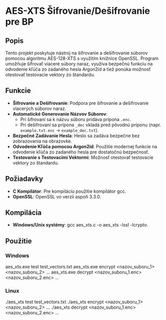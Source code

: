 # AES-XTS Šifrovanie/Dešifrovanie pre BP

## Popis

Tento projekt poskytuje nástroj na šifrovanie a dešifrovanie súborov pomocou algoritmu AES-128-XTS s využitím knižnice OpenSSL. Program umožňuje šifrovať viaceré súbory naraz, využíva bezpečnú funkciu na odvodenie kľúča zo zadaného hesla Argon2id a tiež ponúka možnosť otestovať testovacie vektory zo štandardu.

## Funkcie

- **Šifrovanie a Dešifrovanie**: Podpora pre šifrovanie a dešifrovanie viacerých súborov naraz.
- **Automatické Generovanie Názvov Súborov**:
  - Pri šifrovaní sa k názvu súboru pridáva prípona `.enc`.
  - Pri dešifrovaní sa prípona `_dec` vkladá pred pôvodnú príponu (napr. `example.txt.enc` → `example_dec.txt`).
- **Bezpečné Zadávanie Hesla**: Heslo sa zadáva bezpečne bez zobrazovania na obrazovke.
- **Odvodenie Kľúča pomocou Argon2id**: Použitie modernej funkcie na odvodenie kľúča zo zadaného hesla pre dostatočnú bezpečnosť.
- **Testovanie s Testovacími Vektormi**: Možnosť otestovať testovacie vektory zo štandardu.

## Požiadavky

- **C Kompilátor**: Pre kompiláciu použitie kompilátor gcc.
- **OpenSSL**: OpenSSL vo verzii aspoň 3.3.0.

## Kompilácia

- **Windows/Unix systémy**: gcc aes_xts.c -o aes_xts -lssl -lcrypto.

## Použitie

### Windows
aes_xts.exe test test_vectors.txt
aes_xts.exe encrypt <nazov_suboru_1> <nazov_suboru_2> ...
aes_xts.exe decrypt <nazov_suboru_1.enc> <nazov_suboru_2.enc> ...
### Linux
./aes_xts test test_vectors.txt
./aes_xts encrypt <nazov_suboru_1> <nazov_suboru_2> ...
./aes_xts decrypt <nazov_suboru_1.enc> <nazov_suboru_2.enc> ...
